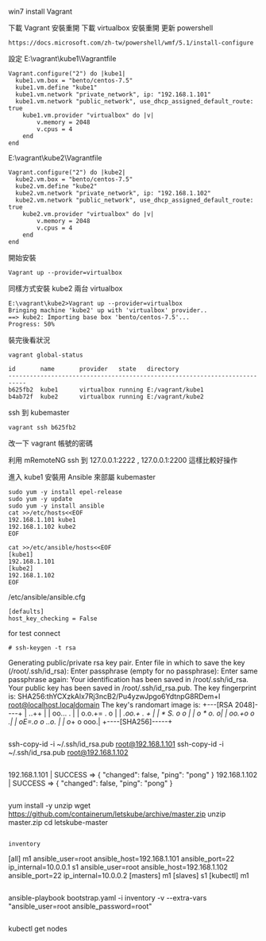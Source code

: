 win7 install Vagrant

下載 Vagrant 安裝重開
下載 virtualbox 安裝重開
更新 powershell 

```
https://docs.microsoft.com/zh-tw/powershell/wmf/5.1/install-configure
```

設定 
E:\vagrant\kube1\Vagrantfile
```
Vagrant.configure("2") do |kube1|
  kube1.vm.box = "bento/centos-7.5"
  kube1.vm.define "kube1"
  kube1.vm.network "private_network", ip: "192.168.1.101"
  kube1.vm.network "public_network", use_dhcp_assigned_default_route: true
	kube1.vm.provider "virtualbox" do |v|
		v.memory = 2048
		v.cpus = 4
	end
end
```
E:\vagrant\kube2\Vagrantfile
```
Vagrant.configure("2") do |kube2|
  kube2.vm.box = "bento/centos-7.5"
  kube2.vm.define "kube2"
  kube2.vm.network "private_network", ip: "192.168.1.102"
  kube2.vm.network "public_network", use_dhcp_assigned_default_route: true
    kube2.vm.provider "virtualbox" do |v|
		v.memory = 2048
		v.cpus = 4
	end
end
```


開始安裝
```
Vagrant up --provider=virtualbox
```

同樣方式安裝 kube2 兩台 virtualbox 
```
E:\vagrant\kube2>Vagrant up --provider=virtualbox
Bringing machine 'kube2' up with 'virtualbox' provider..
==> kube2: Importing base box 'bento/centos-7.5'...
Progress: 50%
```

裝完後看狀況
```
vagrant global-status
```

```
id       name       provider   state   directory
---------------------------------------------------------------------------
b625fb2  kube1      virtualbox running E:/vagrant/kube1
b4ab72f  kube2      virtualbox running E:/vagrant/kube2
```
ssh 到 kubemaster
```
vagrant ssh b625fb2
``` 
改一下 vagrant 帳號的密碼

利用 mRemoteNG ssh 到 127.0.0.1:2222 , 127.0.0.1:2200  這樣比較好操作

進入 kube1  安裝用 Ansible 來部屬 kubemaster 
```
sudo yum -y install epel-release
sudo yum -y update
sudo yum -y install ansible
cat >>/etc/hosts<<EOF
192.168.1.101 kube1
192.168.1.102 kube2
EOF
```

```
cat >>/etc/ansible/hosts<<EOF
[kube1]
192.168.1.101
[kube2]
192.168.1.102
EOF
```

/etc/ansible/ansible.cfg
```
[defaults]
host_key_checking = False
```

for test connect
```
# ssh-keygen -t rsa
```
Generating public/private rsa key pair.
Enter file in which to save the key (/root/.ssh/id_rsa):
Enter passphrase (empty for no passphrase):
Enter same passphrase again:
Your identification has been saved in /root/.ssh/id_rsa.
Your public key has been saved in /root/.ssh/id_rsa.pub.
The key fingerprint is:
SHA256:thYCXzkAlx7Rj3ncB2/Pu4yzwJpgo6YdtnpG8RDem+I root@localhost.localdomain
The key's randomart image is:
+---[RSA 2048]----+
|    ..++         |
|     oo...  .    |
|    o.o.+= . o   |
|     *.oo.+ . +  |
|      * S.   o o |
|     o * o.     o|
|    oo.+o  o    .|
|    oE=.o o ..o. |
|   o*+   o   ooo.|
+----[SHA256]-----+
```

```
ssh-copy-id -i ~/.ssh/id_rsa.pub root@192.168.1.101
ssh-copy-id -i ~/.ssh/id_rsa.pub root@192.168.1.102
```

```
192.168.1.101 | SUCCESS => {
    "changed": false,
    "ping": "pong"
}
192.168.1.102 | SUCCESS => {
    "changed": false,
    "ping": "pong"
}
```

```
yum install -y unzip
wget https://github.com/containerum/letskube/archive/master.zip
unzip master.zip
cd letskube-master
```

inventory
```
[all]
m1 ansible_user=root ansible_host=192.168.1.101 ansible_port=22 ip_internal=10.0.0.1
s1 ansible_user=root ansible_host=192.168.1.102 ansible_port=22 ip_internal=10.0.0.2
[masters]
m1
[slaves]
s1
[kubectl]
m1
```

```
 ansible-playbook bootstrap.yaml -i inventory -v --extra-vars "ansible_user=root ansible_password=root"
 
```

```
kubectl get nodes
```
